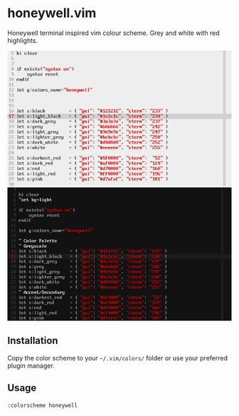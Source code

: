 # honeywell.vim
Honeywell terminal inspired vim colour scheme. Grey and white with red highlights.

![honeywell light](honeywell_light.png)
![honeywell dark](honeywell_dark.png)


## Installation

Copy the color scheme to your `~/.vim/colors/` folder or use your preferred plugin manager.

## Usage

```
:colorscheme honeywell
```
